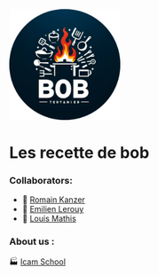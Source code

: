 <img src="https://raw.githubusercontent.com/LouIcam2026/TPTESTCLOUD/master/logo_BOB.png" width="200" height="200" />

# Les recette de bob

### Collaborators:
- 🦿 [Romain Kanzer](https://github.com/Cahair)
- 🧠 [Emilien Lerouy](https://github.com/Griby76)
- 🦾 [Louis Mathis](https://github.com/LouIcam2026)

### About us :
🏭 [Icam School](https://www.icam.fr/formations/formation-ingenieur/sni/)

